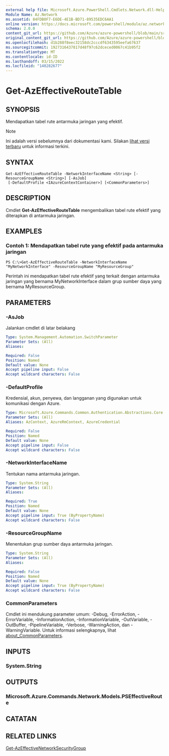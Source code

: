 ```yaml
---
external help file: Microsoft.Azure.PowerShell.Cmdlets.Network.dll-Help.xml
Module Name: Az.Network
ms.assetid: 84FDB0F7-E6DE-4E1B-BD71-89535EDC6AA1
online version: https://docs.microsoft.com/powershell/module/az.network/get-azeffectiveroutetable
schema: 2.0.0
content_git_url: https://github.com/Azure/azure-powershell/blob/main/src/Network/Network/help/Get-AzEffectiveRouteTable.md
original_content_git_url: https://github.com/Azure/azure-powershell/blob/main/src/Network/Network/help/Get-AzEffectiveRouteTable.md
ms.openlocfilehash: d1b288f8eec32158dc2cccdf6343595eefa67637
ms.sourcegitcommit: 1927316437817d48f97c62dceced0067c41b95f2
ms.translationtype: MT
ms.contentlocale: id-ID
ms.lasthandoff: 03/15/2022
ms.locfileid: "140282677"
---
```

# Get-AzEffectiveRouteTable

## SYNOPSIS
Mendapatkan tabel rute antarmuka jaringan yang efektif.

> [!NOTE]
>Ini adalah versi sebelumnya dari dokumentasi kami. Silakan [lihat versi terbaru](/powershell/module/az.network/get-azeffectiveroutetable) untuk informasi terkini.

## SYNTAX

```
Get-AzEffectiveRouteTable -NetworkInterfaceName <String> [-ResourceGroupName <String>] [-AsJob]
 [-DefaultProfile <IAzureContextContainer>] [<CommonParameters>]
```

## DESCRIPTION
Cmdlet **Get-AzEffectiveRouteTable** mengembalikan tabel rute efektif yang diterapkan di antarmuka jaringan.

## EXAMPLES

### Contoh 1: Mendapatkan tabel rute yang efektif pada antarmuka jaringan
```
PS C:\>Get-AzEffectiveRouteTable -NetworkInterfaceName "MyNetworkInterface" -ResourceGroupName "MyResourceGroup"
```

Perintah ini mendapatkan tabel rute efektif yang terkait dengan antarmuka jaringan yang bernama MyNetworkInterface dalam grup sumber daya yang bernama MyResourceGroup.

## PARAMETERS

### -AsJob
Jalankan cmdlet di latar belakang

```yaml
Type: System.Management.Automation.SwitchParameter
Parameter Sets: (All)
Aliases:

Required: False
Position: Named
Default value: None
Accept pipeline input: False
Accept wildcard characters: False
```

### -DefaultProfile
Kredensial, akun, penyewa, dan langganan yang digunakan untuk komunikasi dengan Azure.

```yaml
Type: Microsoft.Azure.Commands.Common.Authentication.Abstractions.Core.IAzureContextContainer
Parameter Sets: (All)
Aliases: AzContext, AzureRmContext, AzureCredential

Required: False
Position: Named
Default value: None
Accept pipeline input: False
Accept wildcard characters: False
```

### -NetworkInterfaceName
Tentukan nama antarmuka jaringan.

```yaml
Type: System.String
Parameter Sets: (All)
Aliases:

Required: True
Position: Named
Default value: None
Accept pipeline input: True (ByPropertyName)
Accept wildcard characters: False
```

### -ResourceGroupName
Menentukan grup sumber daya antarmuka jaringan.

```yaml
Type: System.String
Parameter Sets: (All)
Aliases:

Required: False
Position: Named
Default value: None
Accept pipeline input: True (ByPropertyName)
Accept wildcard characters: False
```

### CommonParameters
Cmdlet ini mendukung parameter umum: -Debug, -ErrorAction, -ErrorVariable, -InformationAction, -InformationVariable, -OutVariable, -OutBuffer, -PipelineVariable, -Verbose, -WarningAction, dan -WarningVariable. Untuk informasi selengkapnya, lihat [about_CommonParameters](http://go.microsoft.com/fwlink/?LinkID=113216).

## INPUTS

### System.String

## OUTPUTS

### Microsoft.Azure.Commands.Network.Models.PSEffectiveRoute

## CATATAN

## RELATED LINKS

[Get-AzEffectiveNetworkSecurityGroup](./Get-AzEffectiveNetworkSecurityGroup.md)


